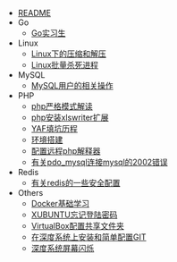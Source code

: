 * [README](/README.md)
* Go
  * [Go实习生](/go/Go实习生.md)
* Linux
   * [Linux下的压缩和解压](/linux/Linux下的压缩和解压.md)
   * [Linux批量杀死进程](/linux/Linux批量杀死进程.md)
* MySQL
   * [MySQL用户的相关操作](/mysql/MySQL用户的相关操作.md)
* PHP
   * [php严格模式解读](/php/php严格模式解读.md)
   * [php安装xlswriter扩展](/php/php安装xlswriter扩展.md)
   * [YAF填坑历程](/php/YAF填坑历程.md)
   * [环境搭建](/php/环境搭建.md)
   * [配置远程php解释器](/php/配置远程php解释器.md)
   * [有关pdo_mysql连接mysql的2002错误](/php/有关pdo_mysql连接mysql的2002错误.md)
* Redis
   * [有关redis的一些安全配置](/redis/有关redis的一些安全配置.md)
* Others
   * [Docker基础学习](/others/Docker基础学习.md)
   * [XUBUNTU忘记登陆密码](/others/XUBUNTU忘记登陆密码.md)
   * [VirtualBox配置共享文件夹](/others/VirtualBox配置共享文件夹.md)
   * [在深度系统上安装和简单配置GIT](/others/在深度系统上安装和简单配置GIT.md)
   * [深度系统屏幕闪烁](/others/深度系统屏幕闪烁.md)